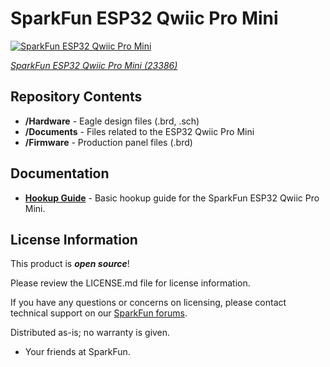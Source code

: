 SparkFun ESP32 Qwiic Pro Mini
========================================

[![SparkFun ESP32 Qwiic Pro Mini]()](https://www.sparkfun.com/products/23386)

[*SparkFun ESP32 Qwiic Pro Mini (23386)*](https://www.sparkfun.com/products/23386)

<Basic description of the part.>

Repository Contents
-------------------

* **/Hardware** - Eagle design files (.brd, .sch)
* **/Documents** - Files related to the ESP32 Qwiic Pro Mini
* **/Firmware** - Production panel files (.brd)

Documentation
--------------
* **[Hookup Guide](http://docs.sparkfun.com/SparkFun_ESP32_Qwiic_Pro_Mini)** - Basic hookup guide for the SparkFun ESP32 Qwiic Pro Mini.


License Information
-------------------

This product is _**open source**_! 

Please review the LICENSE.md file for license information. 

If you have any questions or concerns on licensing, please contact technical support on our [SparkFun forums](https://forum.sparkfun.com/viewforum.php?f=152).

Distributed as-is; no warranty is given.

- Your friends at SparkFun.

_<COLLABORATION CREDIT>_
